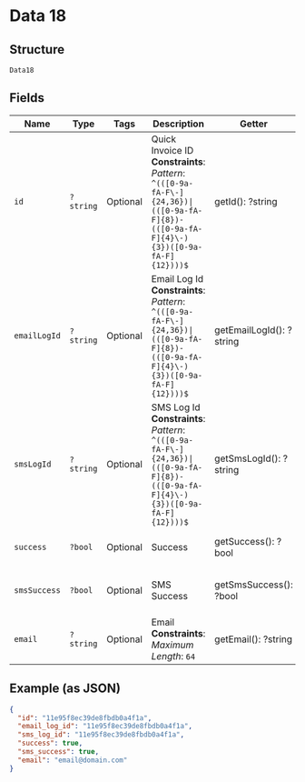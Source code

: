 
# Data 18

## Structure

`Data18`

## Fields

| Name | Type | Tags | Description | Getter | Setter |
|  --- | --- | --- | --- | --- | --- |
| `id` | `?string` | Optional | Quick Invoice ID<br>**Constraints**: *Pattern*: `^(([0-9a-fA-F\-]{24,36})\|(([0-9a-fA-F]{8})-(([0-9a-fA-F]{4}\-){3})([0-9a-fA-F]{12})))$` | getId(): ?string | setId(?string id): void |
| `emailLogId` | `?string` | Optional | Email Log Id<br>**Constraints**: *Pattern*: `^(([0-9a-fA-F\-]{24,36})\|(([0-9a-fA-F]{8})-(([0-9a-fA-F]{4}\-){3})([0-9a-fA-F]{12})))$` | getEmailLogId(): ?string | setEmailLogId(?string emailLogId): void |
| `smsLogId` | `?string` | Optional | SMS Log Id<br>**Constraints**: *Pattern*: `^(([0-9a-fA-F\-]{24,36})\|(([0-9a-fA-F]{8})-(([0-9a-fA-F]{4}\-){3})([0-9a-fA-F]{12})))$` | getSmsLogId(): ?string | setSmsLogId(?string smsLogId): void |
| `success` | `?bool` | Optional | Success | getSuccess(): ?bool | setSuccess(?bool success): void |
| `smsSuccess` | `?bool` | Optional | SMS Success | getSmsSuccess(): ?bool | setSmsSuccess(?bool smsSuccess): void |
| `email` | `?string` | Optional | Email<br>**Constraints**: *Maximum Length*: `64` | getEmail(): ?string | setEmail(?string email): void |

## Example (as JSON)

```json
{
  "id": "11e95f8ec39de8fbdb0a4f1a",
  "email_log_id": "11e95f8ec39de8fbdb0a4f1a",
  "sms_log_id": "11e95f8ec39de8fbdb0a4f1a",
  "success": true,
  "sms_success": true,
  "email": "email@domain.com"
}
```

